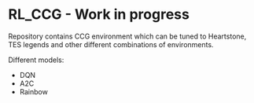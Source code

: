 # RL_CCG - Work in progress

Repository contains CCG environment which can be tuned to Heartstone, TES legends and other different combinations of environments.

Different models:
* DQN
* A2C
* Rainbow
